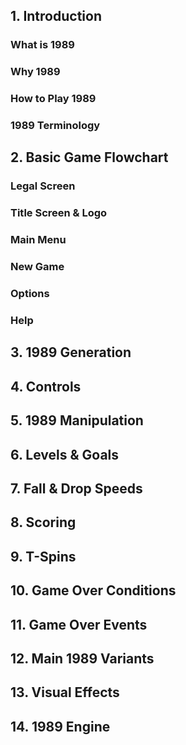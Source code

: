 
## 1. Introduction

### What is 1989

### Why 1989

### How to Play 1989

### 1989 Terminology

## 2. Basic Game Flowchart

### Legal Screen

### Title Screen & Logo

### Main Menu

### New Game

### Options

### Help

## 3. 1989 Generation


## 4. Controls

## 5. 1989 Manipulation

## 6. Levels & Goals

## 7. Fall & Drop Speeds

## 8. Scoring

## 9. T-Spins

## 10. Game Over Conditions

## 11. Game Over Events

## 12. Main 1989 Variants

## 13. Visual Effects

## 14. 1989 Engine
